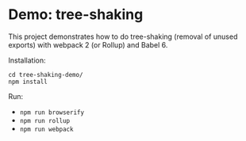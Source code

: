 # Demo: tree-shaking

This project demonstrates how to do tree-shaking (removal of unused exports) with webpack 2 (or Rollup) and Babel 6.

Installation:

```
cd tree-shaking-demo/
npm install
```

Run:

- `npm run browserify`
- `npm run rollup`
- `npm run webpack`
